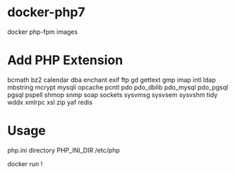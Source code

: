 # docker-php7
docker php-fpm images

# Add PHP Extension
bcmath bz2 calendar dba enchant exif ftp gd gettext gmp imap intl ldap mbstring mcrypt mysqli opcache pcntl pdo pdo_dblib pdo_mysql pdo_pgsql pgsql pspell shmop snmp soap sockets sysvmsg sysvsem sysvshm tidy wddx xmlrpc xsl zip yaf redis

# Usage
php.ini directory
PHP_INI_DIR /etc/php

docker run !